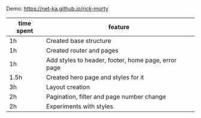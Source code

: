 Demo: https://net-ka.github.io/rick-morty

| time spent | feature |
|-------------|-------------|
| 1h | Created base structure |
| 1h | Created router and pages |
| 1h | Add styles to header, footer, home page, error page |
| 1.5h | Created hero page and styles for it |
| 3h | Layout creation |
| 2h | Pagination, filter and page number change |
| 2h | Experiments with styles |
